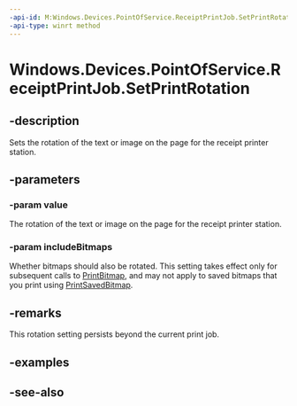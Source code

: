 ----api-id: M:Windows.Devices.PointOfService.ReceiptPrintJob.SetPrintRotation(Windows.Devices.PointOfService.PosPrinterRotation,System.Boolean)
-api-type: winrt method
---<!-- Method syntaxpublic void SetPrintRotation(Windows.Devices.PointOfService.PosPrinterRotation value, System.Boolean includeBitmaps)--># Windows.Devices.PointOfService.ReceiptPrintJob.SetPrintRotation## -descriptionSets the rotation of the text or image on the page for the receipt printer station.## -parameters### -param valueThe rotation of the text or image on the page for the receipt printer station.### -param includeBitmapsWhether bitmaps should also be rotated. This setting takes effect only for subsequent calls to [PrintBitmap](receiptprintjob_printbitmap.md), and may not apply to saved bitmaps that you print using [PrintSavedBitmap](receiptprintjob_printsavedbitmap.md).## -remarksThis rotation setting persists beyond the current print job.## -examples## -see-also